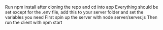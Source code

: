 Run npm install after cloning the repo and cd into app Everything should be set except for the .env file, add this to your server folder and set the variables you need First spin up the server with node server/server.js Then run the client with npm start